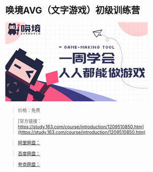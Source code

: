# 唤境AVG（文字游戏）初级训练营

![img](../../../assets/study163/free/c475dc0a67574f18a2c7c9660867848e.png)

> 价格：免费

> [官方链接：https://study.163.com/course/introduction/1209510850.htm](https://study.163.com/course/introduction/1209510850.htm)

> [阿里网盘：]()

> [百度网盘：]()

> [夸克网盘：]()

